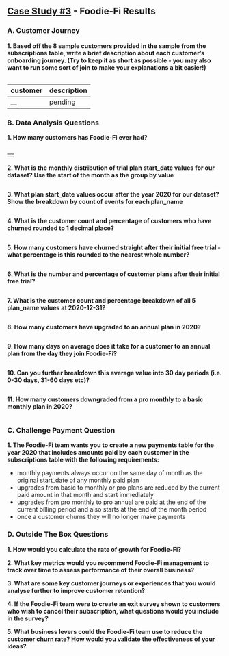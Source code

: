 ## [Case Study #3](https://8weeksqlchallenge.com/case-study-3/) - Foodie-Fi Results

### A. Customer Journey
**1. Based off the 8 sample customers provided in the sample from the subscriptions table, write a brief description about each customer’s onboarding journey. (Try to keep it as short as possible - you may also want to run some sort of join to make your explanations a bit easier!)**
```sql 


```
| customer | description |
| -------- | ----------- |
| __       | pending     |


### B. Data Analysis Questions
**1. How many customers has Foodie-Fi ever had?**
```sql 


```
|   |
| ------------ |
|             |

**2. What is the monthly distribution of trial plan start_date values for our dataset? Use the start of the month as the group by value**
```sql 


```

**3. What plan start_date values occur after the year 2020 for our dataset? Show the breakdown by count of events for each plan_name**
```sql 


```

**4. What is the customer count and percentage of customers who have churned rounded to 1 decimal place?**
```sql 


```

**5. How many customers have churned straight after their initial free trial - what percentage is this rounded to the nearest whole number?**
```sql 


```

**6. What is the number and percentage of customer plans after their initial free trial?**
```sql 


```

**7. What is the customer count and percentage breakdown of all 5 plan_name values at 2020-12-31?**
```sql 


```

**8. How many customers have upgraded to an annual plan in 2020?**
```sql 


```

**9. How many days on average does it take for a customer to an annual plan from the day they join Foodie-Fi?**
```sql 


```

**10. Can you further breakdown this average value into 30 day periods (i.e. 0-30 days, 31-60 days etc)?**
```sql 


```

**11. How many customers downgraded from a pro monthly to a basic monthly plan in 2020?**
```sql 


```



### C. Challenge Payment Question
**1. The Foodie-Fi team wants you to create a new payments table for the year 2020 that includes amounts paid by each customer in the subscriptions table with the following requirements:**
  - monthly payments always occur on the same day of month as the original start_date of any monthly paid plan
  - upgrades from basic to monthly or pro plans are reduced by the current paid amount in that month and start immediately
  - upgrades from pro monthly to pro annual are paid at the end of the current billing period and also starts at the end of the month period
  - once a customer churns they will no longer make payments


### D. Outside The Box Questions
**1. How would you calculate the rate of growth for Foodie-Fi?**

**2. What key metrics would you recommend Foodie-Fi management to track over time to assess performance of their overall business?**

**3. What are some key customer journeys or experiences that you would analyse further to improve customer retention?**

**4. If the Foodie-Fi team were to create an exit survey shown to customers who wish to cancel their subscription, what questions would you include in 
the survey?**

**5. What business levers could the Foodie-Fi team use to reduce the customer churn rate? How would you validate the effectiveness of your ideas?**
